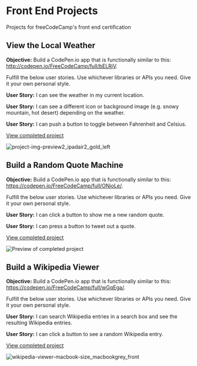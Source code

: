 # Front End Projects

Projects for freeCodeCamp's front end certification

## View the Local Weather
**Objective:** Build a CodePen.io app that is functionally similar to this: http://codepen.io/FreeCodeCamp/full/bELRjV.

Fulfill the below user stories. Use whichever libraries or APIs you need. Give it your own personal style.

**User Story:** I can see the weather in my current location.

**User Story:** I can see a different icon or background image (e.g. snowy mountain, hot desert) depending on the weather.

**User Story:** I can push a button to toggle between Fahrenheit and Celsius.

[View completed project](https://codepen.io/sheri/full/qPNWej/)

![project-img-preview2_ipadair2_gold_left](https://user-images.githubusercontent.com/1948858/30665415-31f36588-9e51-11e7-8fa3-5cfbfe972a39.png)

## Build a Random Quote Machine

**Objective:** Build a CodePen.io app that is functionally similar to this: https://codepen.io/FreeCodeCamp/full/ONjoLe/.

Fulfill the below user stories. Use whichever libraries or APIs you need. Give it your own personal style.

**User Story:** I can click a button to show me a new random quote.

**User Story:** I can press a button to tweet out a quote.

[View completed project](https://codepen.io/sheri/full/mBVBaQ/)

![Preview of completed project](https://user-images.githubusercontent.com/1948858/30601507-770af2d4-9d62-11e7-8bdc-9a903cdc4961.png)

## Build a Wikipedia Viewer

**Objective:** Build a CodePen.io app that is functionally similar to this: https://codepen.io/FreeCodeCamp/full/wGqEga/.

Fulfill the below user stories. Use whichever libraries or APIs you need. Give it your own personal style.

**User Story:** I can search Wikipedia entries in a search box and see the resulting Wikipedia entries.

**User Story:** I can click a button to see a random Wikipedia entry.

[View completed project](https://codepen.io/sheri/full/zEBgjJ/)

![wikipedia-viewer-macbook-size_macbookgrey_front](https://user-images.githubusercontent.com/1948858/30764820-f846583e-9fec-11e7-9312-48185cd0fab3.png)

